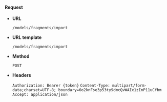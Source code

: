 #### Request

* **URL**

  `/models/fragments/import`

* **URL template**

  `/models/fragments/import`

* **Method**

  `POST`

* **Headers**

  `Authorization: Bearer {token}`
  `Content-Type: multipart/form-data;charset=UTF-8; boundary=6o2knFse3p53ty9dmcQvWAIx1zInP11uCfbm`
  `Accept: application/json`
